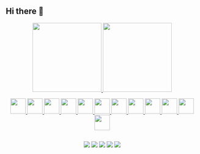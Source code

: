 ## Hi there 👋

<p align="center">
  <a href="https://www.linkedin.com/in/guilherme-ataliba/">
  <img height="180em" src="https://github-stats-guilhermes-projects-54f24397.vercel.app/api?username=Guilherme-Ataliba&show_icons=true&include_all_commits=true&theme=dracula"/>
  <img height="180em" src="https://github-readme-stats.vercel.app/api/top-langs/?username=Guilherme-Ataliba&size_weight=0.4&count_weight=1&hide=html,css&hide_progress=true&theme=dracula"/>
</p>

<p align="center">
  <img width="40em" src="https://cdn.jsdelivr.net/gh/devicons/devicon@latest/icons/python/python-original.svg" />
  <img width="40em" src="https://cdn.jsdelivr.net/gh/devicons/devicon@latest/icons/c/c-original.svg" />
  <img width="40em" src="https://cdn.jsdelivr.net/gh/devicons/devicon@latest/icons/cplusplus/cplusplus-original.svg" />  
  <img width="40em" src="https://cdn.jsdelivr.net/gh/devicons/devicon@latest/icons/jupyter/jupyter-original-wordmark.svg" />
  <img width="40em" src="https://cdn.jsdelivr.net/gh/devicons/devicon@latest/icons/pandas/pandas-original.svg" />
  <img width="40em" src="https://cdn.jsdelivr.net/gh/devicons/devicon@latest/icons/scikitlearn/scikitlearn-original.svg" />          
  <img width="40em" src="https://cdn.jsdelivr.net/gh/devicons/devicon@latest/icons/pytorch/pytorch-original.svg" />
  <img width="40em" src="https://cdn.jsdelivr.net/gh/devicons/devicon@latest/icons/tensorflow/tensorflow-original.svg" />
  <img width="40em" src="https://cdn.jsdelivr.net/gh/devicons/devicon@latest/icons/opencv/opencv-original.svg" />   
  <img width="40em" src="https://cdn.jsdelivr.net/gh/devicons/devicon@latest/icons/plotly/plotly-original.svg" />  
  <img width="40em" src="https://cdn.jsdelivr.net/gh/devicons/devicon@latest/icons/matplotlib/matplotlib-original.svg" />
  <img width="40em" src="https://cdn.jsdelivr.net/gh/devicons/devicon@latest/icons/keras/keras-original.svg" />
</p>

##
          
<p align="center">
  <a href = "https://scholar.google.com/citations?user=UuUyGrYAAAAJ&"><img src="https://img.shields.io/badge/Google%20Scholar-4285F4?style=for-the-badge&logo=google-scholar&logoColor=white"></a>
  <a href = "https://www.linkedin.com/in/guilherme-ataliba/" target="_blank"><img src="https://img.shields.io/badge/-LinkedIn-%230077B5?style=for-the-badge&logo=linkedin&logoColor=white" target="_blank"></a> 
  <a href = "mailto:lreis.luiz@gmail.com"><img src="https://img.shields.io/badge/-Gmail-%23333?style=for-the-badge&logo=gmail&logoColor=white" target="_blank"></a>
  <a href = ""><img src="https://img.shields.io/badge/Medium-12100E?style=for-the-badge&logo=medium&logoColor=white"></a>
  <a><img src="https://img.shields.io/badge/cuda-000000.svg?style=for-the-badge&logo=nVIDIA&logoColor=green"></a>
</p>
